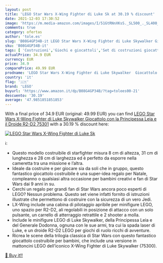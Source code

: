 ```yaml
---
layout: post
title: 'LEGO Star Wars X-Wing Fighter di Luke Sk at 30.19 % discount'
date: 2021-12-03 17:30:52
image: 'https://m.media-amazon.com/images/I/51GtRNnXKsS._SL500_._SL400_.jpg'
comments: true
category: ofertas
author: 'tole.es'
slug: 'B08G4GP34B-it LEGO Star Wars X-Wing Fighter di Luke Skywalker Giocattolo...'
sku: 'B08G4GP34B-it'
tags: [ 'Costruzioni','Giochi e giocattoli','Set di costruzioni giocattolo','lego', ]
actualPrice: 34.9 EUR
currency: EUR
price: 34.9
comparePrice: 49.99 EUR
prodname: 'LEGO Star Wars X-Wing Fighter di Luke Skywalker  Giocattolo con la Principessa Leia e il Droide R2-D2  75301'
country: 'it'
flag: '🇮🇹'
brand: 'LEGO'
buyurl: 'https://www.amazon.it/dp/B08G4GP34B/?tag=tolees00-21'
descuento: '30.19'
average: '47.9851851851853'
---
```


With a final price of 34.9 EUR (original: 49.99 EUR) you can find [LEGO Star Wars X-Wing Fighter di Luke Skywalker  Giocattolo con la Principessa Leia e il Droide R2-D2  75301](https://www.amazon.it/dp/B08G4GP34B/?tag=tolees00-21) with a  30.19 % discount here:

[![LEGO Star Wars X-Wing Fighter di Luke Sk](https://m.media-amazon.com/images/I/51GtRNnXKsS._SL500_._SL400_.jpg)](https://www.amazon.it/dp/B08G4GP34B/?tag=tolees00-21)

ℹ️:

- Questo modello costruibile di starfighter misura 8 cm di altezza, 31 cm di lunghezza e 28 cm di larghezza ed è perfetto da esporre nella cameretta tra una missione e l’altra.
- Ideale da costruire e per giocare sia da soli che in gruppo, questo fantastico giocattolo costruibile è una super-idea regalo per Natale, compleanno o qualsiasi altra occasione per bambini creativi e fan di Star Wars dai 9 anni in su.
- Cerchi un regalo per grandi fan di Star Wars ancora poco esperti di LEGO? Nessun problema. Questo set viene infatti fornito di istruzioni illustrate che permettono di costruire con la sicurezza di un vero Jedi.
- LX-Wing include una cabina di pilotaggio apribile per minifigure LEGO, uno spazio per R2-D2, ali regolabili in posizione di attacco con un solo pulsante, un carrello di atterraggio retrattile e 2 shooter a molla.
- Include le minifigure LEGO di Luke Skywalker, della Principessa Leia e del Generale Dodonna, ognuna con le sue armi, tra cui la spada laser di Luke, e un droide R2-D2 LEGO per giochi di ruolo ricchi di avventure.
- Ricrea le scene della trilogia classica di Star Wars con questo fantastico giocattolo costruibile per bambini, che include una versione in mattoncini LEGO dell’iconico X-Wing Fighter di Luke Skywalker (75300).

[🛒 Buy it!!](https://www.amazon.it/dp/B08G4GP34B/?tag=tolees00-21)
